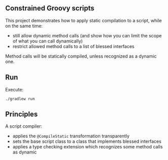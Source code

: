## Constrained Groovy scripts

This project demonstrates how to apply static compilation to a script, while on the same time:

- still allow dynamic method calls (and show how you can limit the scope of what you can call dynamically)
- restrict allowed method calls to a list of blessed interfaces

Method calls will be statically compiled, unless recognized as a dynamic one.

## Run

Execute:

```
./gradlew run
```

## Principles

A script compiler:

- applies the `@CompileStatic` transformation transparently
- sets the base script class to a class that implements blessed interfaces
- applies a type checking extension which recognizes some method calls as dynamic

